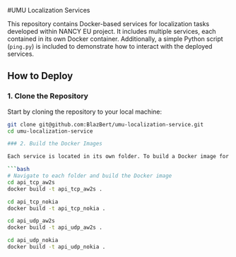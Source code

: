 #UMU Localization Services

This repository contains Docker-based services for localization tasks developed within NANCY EU project. It includes multiple services, each contained in its own Docker container. Additionally, a simple Python script (`ping.py`) is included to demonstrate how to interact with the deployed services.

## How to Deploy

### 1. Clone the Repository

Start by cloning the repository to your local machine:

```bash
git clone git@github.com:BlazBert/umu-localization-service.git
cd umu-localization-service

### 2. Build the Docker Images

Each service is located in its own folder. To build a Docker image for each, navigate to each folder and run the `docker build` command:

```bash
# Navigate to each folder and build the Docker image
cd api_tcp_aw2s
docker build -t api_tcp_aw2s .

cd api_tcp_nokia
docker build -t api_tcp_nokia .

cd api_udp_aw2s
docker build -t api_udp_aw2s .

cd api_udp_nokia
docker build -t api_udp_nokia .

